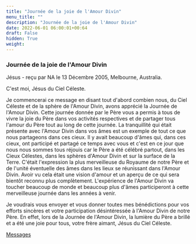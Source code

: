 ```yaml
---
title: "Journée de la joie de l'Amour Divin"
menu_title: ""
description: "Journée de la joie de l'Amour Divin"
date: 2022-06-01 06:00:01+00:64
draft: False
hidden: True
weight:
---
```

### Journée de la joie de l'Amour Divin

Jésus - reçu par NA le 13 Décembre 2005, Melbourne, Australia.

C'est moi, Jésus du Ciel Céleste.

Je commencerai ce message en disant tout d'abord combien nous, du Ciel Céleste et de la sphère de l'Amour Divin, avons apprécié la Journée de l'Amour Divin. Cette journée donnée par le Père vous a permis à tous de vivre la joie du Père dans vos activités respectives et de partager tous l'amour du Père tout au long de cette journée. La tranquillité qui était présente avec l'Amour Divin dans vos âmes est un exemple de tout ce que nous partageons dans ces cieux. Il y avait beaucoup d'âmes qui, dans ces cieux, ont participé et partagé ce temps avec vous et c'est en ce jour que nous nous sommes tous réjouis car le Père a été célébré partout, dans les Cieux Célestes, dans les sphères d'Amour Divin et sur la surface de la Terre. C'était l'expression la plus merveilleuse du Royaume de notre Père et de l'unité éventuelle des âmes dans les lieux se réunissant dans l'Amour Divin. Avoir vu cela était une vision d'amour et un aperçu de ce qui sera bientôt reconnu plus complètement. L'expérience de l'Amour Divin va toucher beaucoup de monde et beaucoup plus d'âmes participeront à cette merveilleuse journée dans les années à venir.

Je voudrais vous envoyer et vous donner toutes mes bénédictions pour vos efforts sincères et votre participation désintéressée à l'Amour Divin de notre Père. En effet, lors de la Journée de l'Amour Divin, la lumière du Père a brillé et a été une joie pour tous, votre frère aimant, Jésus du Ciel Céleste.

[Messages](/fr-contemporary-messages/fr-contemporary-messages-by-date-order/fr-contemporary-messages-2005)